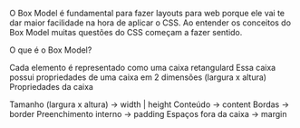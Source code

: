 O Box Model é fundamental para fazer layouts para web porque ele vai te dar maior facilidade na hora de aplicar o CSS. Ao entender os conceitos do Box Model muitas questões do CSS começam a fazer sentido.

O que é o Box Model?

Cada elemento é representado como uma caixa retangulard
Essa caixa possui propriedades de uma caixa em 2 dimensões (largura x altura)
Propriedades da caixa

Tamanho (largura x altura) → width | height
Conteúdo → content
Bordas → border
Preenchimento interno → padding
Espaços fora da caixa → margin